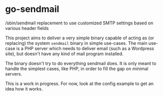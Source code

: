 # go-sendmail

/sbin/sendmail replacement to use customized SMTP settings based on various header fields

This project aims to deliver a very simple binary capable of acting as (or
replacing) the system `sendmail` binary in simple use-cases.  The main use-case
is a PHP server which needs to deliver email (such as a Wordpress site), but
doesn't have any kind of mail program installed.

The binary doesn't try to do everything sendmail does.  It is only meant to
handle the simplest cases, like PHP, in order to fill the gap on minimal
servers.

This is a work in progress.  For now, look at the config example to get an idea
how it works.
